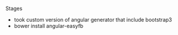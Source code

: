 Stages
- took custom version of angular generator that include bootstrap3
- bower install angular-easyfb